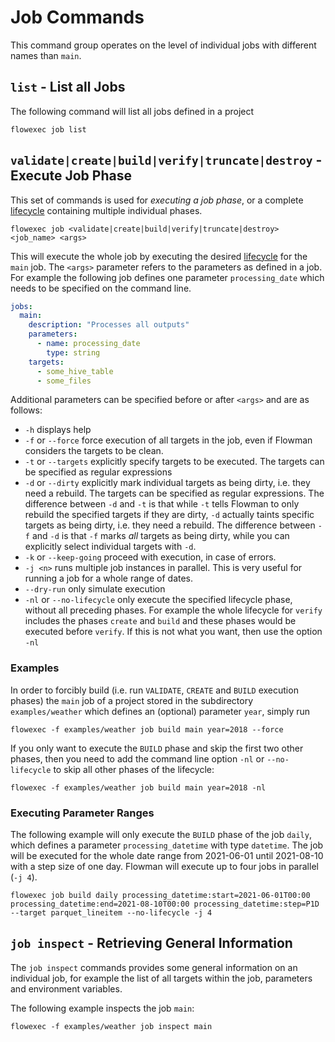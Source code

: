 # Job Commands
This command group operates on the level of individual jobs with different names than `main`.


## `list` - List all Jobs
The following command will list all jobs defined in a project
```shell
flowexec job list
```


## `validate|create|build|verify|truncate|destroy` - Execute Job Phase
This set of commands is used for *executing a job phase*, or a complete [lifecycle](../../concepts/lifecycle.md) 
containing multiple individual phases.
```shell
flowexec job <validate|create|build|verify|truncate|destroy> <job_name> <args>
```
This will execute the whole job by executing the desired [lifecycle](../../concepts/lifecycle.md) for the `main` job. 
The `<args>` parameter refers to the parameters as defined in a job. For example the following job defines one 
parameter `processing_date` which needs to be specified on the command line.
```yaml
jobs:
  main:
    description: "Processes all outputs"
    parameters:
      - name: processing_date
        type: string
    targets:
      - some_hive_table
      - some_files
```
Additional parameters can be specified before or after `<args>` and are as follows:
* `-h` displays help
* `-f` or `--force` force execution of all targets in the job, even if Flowman considers the targets to be clean.
* `-t` or `--targets` explicitly specify targets to be executed. The targets can be specified as regular expressions
* `-d` or `--dirty` explicitly mark individual targets as being dirty, i.e. they need a rebuild. The targets can be
  specified as regular expressions. The difference between `-d` and `-t` is that while `-t` tells Flowman to only rebuild
  the specified targets if they are dirty, `-d` actually taints specific targets as being dirty, i.e. they need a rebuild.
  The difference between `-f` and `-d` is that `-f` marks *all* targets as being dirty, while you can explicitly select
  individual targets with `-d`.
* `-k` or `--keep-going` proceed with execution, in case of errors.
* `-j <n>` runs multiple job instances in parallel. This is very useful for running a job for a whole range of dates.
* `--dry-run` only simulate execution
* `-nl` or `--no-lifecycle` only execute the specified lifecycle phase, without all preceding phases. For example
  the whole lifecycle for `verify` includes the phases `create` and `build` and these phases would be executed before
  `verify`. If this is not what you want, then use the option `-nl`


### Examples
In order to forcibly build  (i.e. run `VALIDATE`, `CREATE` and `BUILD` execution phases) the `main` job of a project 
stored in the subdirectory `examples/weather` which defines an (optional) parameter `year`, simply run

```shell
flowexec -f examples/weather job build main year=2018 --force
```

If you only want to execute the `BUILD` phase and skip the first two other phases, then you need to add the
command line option `-nl` or `--no-lifecycle` to skip all other phases of the lifecycle:

```shell
flowexec -f examples/weather job build main year=2018 -nl
```

### Executing Parameter Ranges
The following example will only execute the `BUILD` phase of the job `daily`, which defines a parameter
`processing_datetime` with type `datetime`. The job will be executed for the whole date range from 2021-06-01 until
2021-08-10 with a step size of one day. Flowman will execute up to four jobs in parallel (`-j 4`).

```shell
flowexec job build daily processing_datetime:start=2021-06-01T00:00 processing_datetime:end=2021-08-10T00:00 processing_datetime:step=P1D --target parquet_lineitem --no-lifecycle -j 4
```


## `job inspect` - Retrieving General Information
The `job inspect` commands provides some general information on an individual job, for example the list of all targets
within the job, parameters and environment variables. 

The following example inspects the job `main`:
```shell
flowexec -f examples/weather job inspect main
```

